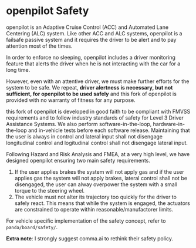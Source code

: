 openpilot Safety
======

openpilot is an Adaptive Cruise Control (ACC) and Automated Lane Centering (ALC) system. 
Like other ACC and ALC systems, openpilot is a failsafe passive system and it requires the
driver to be alert and to pay attention most of the times.

In order to enforce no sleeping, openpilot includes a driver monitoring feature
that alerts the driver when he is not interacting with the car for a long time.

However, even with an attentive driver, we must make further efforts for the system to be
safe. We repeat, **driver alertness is necessary, but not sufficient, for openpilot to be
used safely** and this fork of openpilot is provided with no warranty of fitness for any purpose.

this fork of openpilot is developed in good faith to be compliant with FMVSS requirements and to follow
industry standards of safety for Level 3 Driver Assistance Systems. 
We also perform software-in-the-loop, hardware-in-the-loop and in-vehicle tests before each software release.
Maintaining that the user is always in control and lateral input shall not disengage longitudinal control 
and logitudinal control shall not disengage lateral input.

Following Hazard and Risk Analysis and FMEA, at a very high level, we have designed openpilot
ensuring two main safety requirements.

1. If the user applies brakes the system will not apply gas and if the user applies gas the system will not apply brakes, 
   lateral control shall not be disengaged, the user can alway overpower the system with a small torque to the steering wheel.
2. The vehicle must not alter its trajectory too quickly for the driver to safely
   react. This means that while the system is engaged, the actuators are constrained
   to operate within reasonable/manufactorer limits.

For vehicle specific implementation of the safety concept, refer to `panda/board/safety/`.

**Extra note**: I strongly suggest comma.ai to rethink their safety policy.
